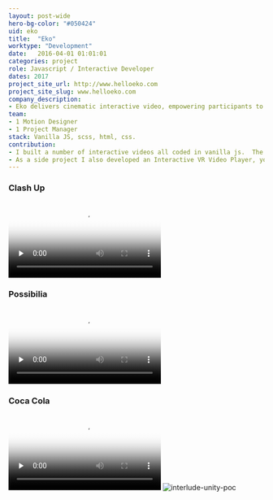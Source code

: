 ```yaml
---
layout: post-wide
hero-bg-color: "#050424"
uid: eko
title:  "Eko"
worktype: "Development"
date:   2016-04-01 01:01:01
categories: project
role: Javascript / Interactive Developer
dates: 2017
project_site_url: http://www.helloeko.com
project_site_slug: www.helloeko.com
company_description:
- Eko delivers cinematic interactive video, empowering participants to make choices that shape stories in real time.
team:
- 1 Motion Designer
- 1 Project Manager
stack: Vanilla JS, scss, html, css.
contribution:
- I built a number of interactive videos all coded in vanilla js.  The interactive video player preloads video segments for each possible fork, it then plays the correct video segments according to the user's interaction.
- As a side project I also developed an Interactive VR Video Player, you watched a 360 video and at certain points shake your head yes or no to respond to the actor, the narrative changes according to your choices.
---
```


<div class="showcase">
  <h3>Clash Up</h3>
  <video id="" class="video-js vjs-sublime-skin" controls preload="none" poster='/img/eko/clash-up-cover.jpg' data-setup='{"fluid": true}'>
    <source src="/video/eko/clash-up-trailer.mp4" type='video/mp4'>
  </video>
  <h3>Possibilia</h3>
  <video id="" class="video-js vjs-sublime-skin" controls preload="none" poster='/img/eko/possibilia-cover.png' data-setup='{"fluid": true}'>
    <source src="/video/eko/possibilia-trailer.mp4" type='video/mp4'>
  </video>
  <h3>Coca Cola</h3>
  <video id="" class="video-js vjs-sublime-skin" controls preload="none" poster='/img/eko/coca-cola-cover.jpg' data-setup='{"fluid": true}'>
    <source src="/video/eko/coca-cola-trailer.mp4" type='video/mp4' >
  </video>

  <img src="/img/eko/unity-poc.png" alt="interlude-unity-poc">
</div>
